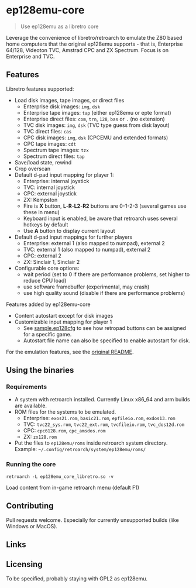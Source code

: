 # ep128emu-core
> Use ep128emu as a libretro core

Leverage the convenience of libretro/retroarch to emulate the Z80 based home 
computers that the original ep128emu supports - that is, Enterprise 64/128, 
Videoton TVC, Amstrad CPC and ZX Spectrum. Focus is on Enterprise and TVC.

## Features

Libretro features supported:
* Load disk images, tape images, or direct files
  * Enterprise disk images: `img`, `dsk`
  * Enterprise tape images: `tap` (either ep128emu or epte format)
  * Enterprise direct files: `com`, `trn`, `128`, `bas` or `.` (no extension)
  * TVC disk images: `img`, `dsk` (TVC type guess from disk layout)
  * TVC direct files: `cas`
  * CPC disk images: `img`, `dsk` (CPCEMU and extended formats)
  * CPC tape images: `cdt`
  * Spectrum tape images: `tzx`
  * Spectrum direct files: `tap`
* Save/load state, rewind
* Crop overscan
* Default d-pad input mapping for player 1:
  * Enterprise: internal joystick
  * TVC: internal joystick
  * CPC: external joystick
  * ZX: Kempston
  * Fire is **X** button, **L**-**R**-**L2**-**R2** buttons are 0-1-2-3 (several games use these in menu)
  * Keyboard input is enabled, be aware that retroarch uses several hotkeys by default
  * Use **A** button to display current layout
* Default d-pad input mappings for further players
  * Enterprise: external 1 (also mapped to numpad), external 2
  * TVC: external 1 (also mapped to numpad), external 2
  * CPC: external 2
  * ZX: Sinclair 1, Sinclair 2
* Configurable core options:
  * wait period (set to 0 if there are performance problems, set higher to reduce CPU load)
  * use software framebuffer (experimental, may crash)
  * use high quality sound (disable if there are performance problems)

Features added by ep128emu-core
* Content autostart except for disk images
* Customizable input mapping for player 1
  * See [sample.ep128cfg](core/sample.ep128cfg) to see how retropad buttons can be assigned for a specific game.
  * Autostart file name can also be specified to enable autostart for disk.

For the emulation features, see the [original README](README).

## Using the binaries

### Requirements

* A system with retroarch installed. Currently Linux x86_64 and arm builds are
available.
* ROM files for the systems to be emulated.
  * Enterprise: `exos21.rom`, `basic21.rom`, `epfileio.rom`, `exdos13.rom`
  * TVC: `tvc22_sys.rom`, `tvc22_ext.rom`, `tvcfileio.rom`, `tvc_dos12d.rom`
  * CPC: `cpc6128.rom`, `cpc_amsdos.rom`
  * ZX: `zx128.rom`
* Put the files to `ep128emu/roms` inside retroarch system directory. Example: `~/.config/retroarch/system/ep128emu/roms/`

### Running the core
```shell
retroarch -L ep128emu_core_libretro.so -v
```
Load content from in-game retroarch menu (default F1)


## Contributing

Pull requests welcome. Especially for currently unsupported builds (like Windows or MacOS).

## Links


## Licensing

To be specified, probably staying with GPL2 as ep128emu.
